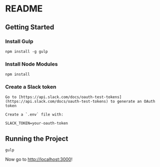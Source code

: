 # README

## Getting Started

### Install Gulp

    npm install -g gulp

### Install Node Modules

    npm install

### Create a Slack token

    Go to [https://api.slack.com/docs/oauth-test-tokens](https://api.slack.com/docs/oauth-test-tokens) to generate an OAuth token

    Create a `.env` file with:

    SLACK_TOKEN=your-oauth-token

## Running the Project

    gulp

Now go to [http://localhost:3000](http://localhost:3000)!
